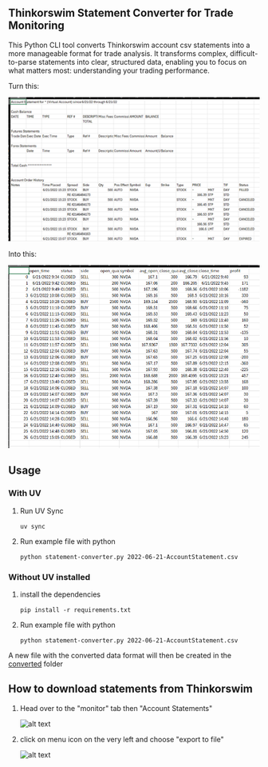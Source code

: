 ## Thinkorswim Statement Converter for Trade Monitoring
This Python CLI tool converts Thinkorswim account csv statements into a more manageable format for trade analysis.  It transforms complex, difficult-to-parse statements into clear, structured data, enabling you to focus on what matters most: understanding your trading performance.


Turn this:

![alt text](image_docs\image.png)

Into this:

![alt text](image_docs\image-1.png)


## Usage
### With UV
1. Run UV Sync
    ```
    uv sync
    ```

2. Run example file with python
    ```
    python statement-converter.py 2022-06-21-AccountStatement.csv
    ```

### Without UV installed
1. install the dependencies
    ```
    pip install -r requirements.txt
    ```

2. Run example file with python
    ```
    python statement-converter.py 2022-06-21-AccountStatement.csv
    ```

A new file with the converted data format will then be created in the [converted](converted) folder

## How to download statements from Thinkorswim
1. Head over to the "monitor" tab then  "Account Statements"

    ![alt text](image.png)

2. click on menu icon on the very left and choose "export to file"

    ![alt text](image-1.png)